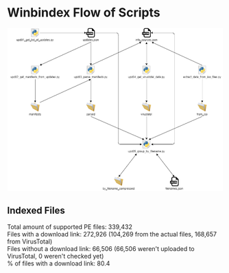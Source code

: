 # Winbindex Flow of Scripts

![winbindex-scripts-flow.png](winbindex-scripts-flow.png)

## Indexed Files

<!--FileStats-->
Total amount of supported PE files: 339,432  
Files with a download link: 272,926 (104,269 from the actual files, 168,657 from VirusTotal)  
Files without a download link: 66,506 (66,506 weren't uploaded to VirusTotal, 0 weren't checked yet)  
% of files with a download link: 80.4  
<!--/FileStats-->
